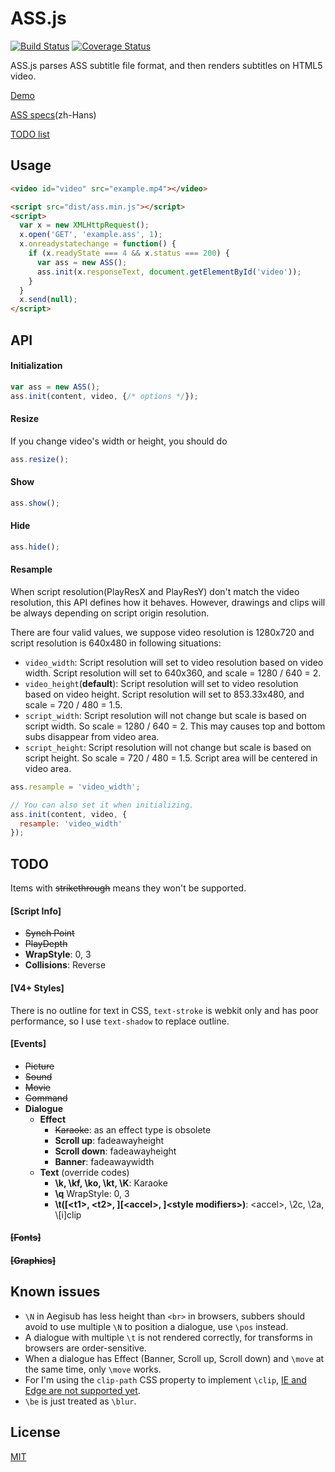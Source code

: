 ASS.js
======
[![Build Status](https://travis-ci.org/weizhenye/ASS.svg?branch=master)](https://travis-ci.org/weizhenye/ASS)
[![Coverage Status](https://coveralls.io/repos/github/weizhenye/ASS/badge.svg?branch=master)](https://coveralls.io/github/weizhenye/ASS?branch=master)

ASS.js parses ASS subtitle file format, and then renders subtitles on HTML5 video.

[Demo](https://ass.js.org/)

[ASS specs](https://github.com/weizhenye/ASS/blob/master/ass-specs.md)(zh-Hans)

[TODO list](https://github.com/weizhenye/ASS#todo)

## Usage

```html
<video id="video" src="example.mp4"></video>

<script src="dist/ass.min.js"></script>
<script>
  var x = new XMLHttpRequest();
  x.open('GET', 'example.ass', 1);
  x.onreadystatechange = function() {
    if (x.readyState === 4 && x.status === 200) {
      var ass = new ASS();
      ass.init(x.responseText, document.getElementById('video'));
    }
  }
  x.send(null);
</script>
```

## API

#### Initialization

```javascript
var ass = new ASS();
ass.init(content, video, {/* options */});
```

#### Resize
If you change video's width or height, you should do

```javascript
ass.resize();
```

#### Show

```javascript
ass.show();
```

#### Hide

```javascript
ass.hide();
```

#### Resample

When script resolution(PlayResX and PlayResY) don't match the video resolution, this API defines how it behaves. However, drawings and clips will be always depending on script origin resolution.

There are four valid values, we suppose video resolution is 1280x720 and script resolution is 640x480 in following situations:
* `video_width`: Script resolution will set to video resolution based on video width. Script resolution will set to 640x360, and scale = 1280 / 640 = 2.
* `video_height`(__default__): Script resolution will set to video resolution based on video height. Script resolution will set to 853.33x480, and scale = 720 / 480 = 1.5.
* `script_width`: Script resolution will not change but scale is based on script width. So scale = 1280 / 640 = 2. This may causes top and bottom subs disappear from video area.
* `script_height`: Script resolution will not change but scale is based on script height. So scale = 720 / 480 = 1.5. Script area will be centered in video area.

```javascript
ass.resample = 'video_width';

// You can also set it when initializing.
ass.init(content, video, {
  resample: 'video_width'
});
```

## TODO

Items with <del>strikethrough</del> means they won't be supported.

#### [Script Info]

* ~~Synch Point~~
* ~~PlayDepth~~
* __WrapStyle__: 0, 3
* __Collisions__: Reverse


#### [V4+ Styles]

There is no outline for text in CSS, `text-stroke` is webkit only and has poor performance, so I use `text-shadow` to replace outline.

#### [Events]

* ~~Picture~~
* ~~Sound~~
* ~~Movie~~
* ~~Command~~
* __Dialogue__
	+ __Effect__
		- ~~Karaoke~~: as an effect type is obsolete
		- __Scroll up__: fadeawayheight
		- __Scroll down__: fadeawayheight
		- __Banner__: fadeawaywidth
	+ __Text__ (override codes)
		- __\k, \kf, \ko, \kt, \K__: Karaoke
		- __\q__ WrapStyle: 0, 3
		- __\t([&lt;t1&gt;, &lt;t2&gt;, ][&lt;accel&gt;, ]&lt;style modifiers&gt;)__: &lt;accel&gt;, \2c, \2a, \\[i]clip

#### ~~[Fonts]~~
#### ~~[Graphics]~~

## Known issues

* `\N` in Aegisub has less height than `<br>` in browsers, subbers should avoid to use multiple `\N` to position a dialogue, use `\pos` instead.
* A dialogue with multiple `\t` is not rendered correctly, for transforms in browsers are order-sensitive.
* When a dialogue has Effect (Banner, Scroll up, Scroll down) and `\move` at the same time, only `\move` works.
* For I'm using the `clip-path` CSS property to implement `\clip`, [IE and Edge are not supported yet](http://caniuse.com/#feat=css-clip-path).
* `\be` is just treated as `\blur`.

## License

[MIT](https://github.com/weizhenye/ASS/blob/master/LICENSE)
